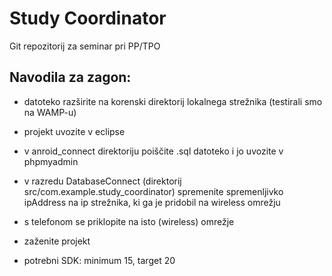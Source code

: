 # Study Coordinator
Git repozitorij za seminar pri PP/TPO

Navodila za zagon:
------------------
- datoteko razširite na korenski direktorij lokalnega strežnika (testirali smo na WAMP-u)
- projekt uvozite v eclipse
- v anroid_connect direktoriju poiščite .sql datoteko i jo uvozite v phpmyadmin 
- v razredu DatabaseConnect (direktorij src/com.example.study_coordinator) spremenite
  spremenljivko ipAddress na ip strežnika, ki ga je pridobil na wireless omrežju
- s telefonom se priklopite na isto (wireless) omrežje
- zaženite projekt

- potrebni SDK: minimum 15, target 20

